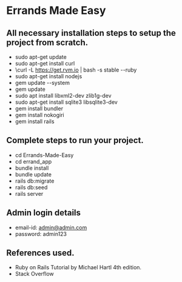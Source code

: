 # Errands Made Easy
## All necessary installation steps to setup the project from scratch.
- sudo apt-get update
- sudo apt-get install curl
- \curl -L https://get.rvm.io | bash -s stable --ruby
- sudo apt-get install nodejs
- gem update --system
- gem update
- sudo apt install libxml2-dev zlib1g-dev
- sudo apt-get install sqlite3 libsqlite3-dev
- gem install bundler
- gem install nokogiri
- gem install rails

## Complete steps to run your project.
- cd Errands-Made-Easy
- cd errand_app
- bundle install
- bundle update
- rails db:migrate
- rails db:seed
- rails server

## Admin login details
- email-id: admin@admin.com 
- password: admin123

## References used.
- Ruby on Rails Tutorial by Michael Hartl 4th edition.
- Stack Overflow

